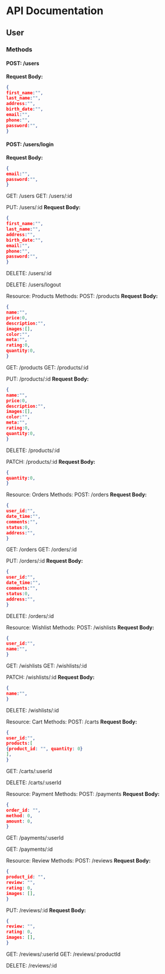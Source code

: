 # API Documentation

## User

### Methods


#### POST: /users
**Request Body:**
```json
{
first_name:"",
last_name:"",
address:"",
birth_date:"",
email:"",
phone:"",
password:"",
}
```

#### POST: /users/login
**Request Body:**
```json
{
email:"",
password:"",
}
```

GET: /users
GET: /users/:id

PUT: /users/:id
**Request Body:**
```json
{
first_name:"",
last_name:"",
address:"",
birth_date:"",
email:"",
phone:"",
password:"",
}
```

DELETE: /users/:id

DELETE: /users/logout

Resource: Products
Methods:
POST: /products
**Request Body:**
```json
{
name:"",
price:0,
description:"",
images:[],
color:"",
meta:"",
rating:0,
quantity:0,
}
```

GET: /products
GET: /products/:id

PUT: /products/:id
**Request Body:**
```json
{
name:"",
price:0,
description:"",
images:[],
color:"",
meta:"",
rating:0,
quantity:0,
}
```

DELETE: /products/:id

PATCH: /products/:id
**Request Body:**
```json
{
quantity:0,
}
```

Resource: Orders
Methods:
POST: /orders
**Request Body:**
```json
{
user_id:"",
date_time:"",
comments:"",
status:0,
address:"",
}
```

GET: /orders
GET: /orders/:id

PUT: /orders/:id
**Request Body:**
```json
{
user_id:"",
date_time:"",
comments:"",
status:0,
address:"",
}
```

DELETE: /orders/:id

Resource: Wishlist
Methods:
POST: /wishlists
**Request Body:**

```json
{
user_id:"",
name:"",
}
```

GET: /wishlists
GET: /wishlists/:id

PATCH: /wishlists/:id
**Request Body:**
 ```json
{
name:"",
}
```

DELETE: /wishlists/:id

Resource: Cart
Methods:
POST: /carts
**Request Body:**
 ```json
{
user_id:"",
products:[
{product_id: "", quantity: 0}
],
}
```

GET: /carts/:userId

DELETE: /carts/:userId

Resource: Payment
Methods:
POST: /payments
**Request Body:**
 ```json
{
order_id: "",
method: 0,
amount: 0,
}
```

GET: /payments/:userId

GET: /payments/:id

Resource: Review
Methods:
POST: /reviews
**Request Body:**
```json
{
product_id: "",
review: "",
rating: 0,
images: [],
}
```

PUT: /reviews/:id
**Request Body:**
```json
{
review: "",
rating: 0,
images: [],
}
```

GET: /reviews/:userId
GET: /reviews/:productId

DELETE: /reviews/:id
